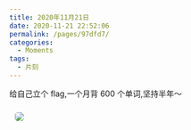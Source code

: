 ```yaml
---
title: 2020年11月21日
date: 2020-11-21 22:52:06
permalink: /pages/97dfd7/
categories:
  - Moments
tags:
  - 片刻
---
```


给自己立个 flag,一个月背 600 个单词,坚持半年～

<img src="https://cdn.jsdelivr.net/gh/zhixiangyao/CDN/images/anime/fate/843699.png" style="margin: 10px; border-radius: 5px;" />

<!-- more -->
